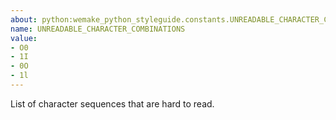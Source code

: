 ```yaml
---
about: python:wemake_python_styleguide.constants.UNREADABLE_CHARACTER_COMBINATIONS
name: UNREADABLE_CHARACTER_COMBINATIONS
value:
- O0
- 1I
- 0O
- 1l
---
```


List of character sequences that are hard to read.